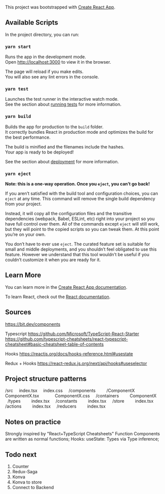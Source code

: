 This project was bootstrapped with [Create React App](https://github.com/facebook/create-react-app).

## Available Scripts

In the project directory, you can run:

### `yarn start`

Runs the app in the development mode.<br />
Open [http://localhost:3000](http://localhost:3000) to view it in the browser.

The page will reload if you make edits.<br />
You will also see any lint errors in the console.

### `yarn test`

Launches the test runner in the interactive watch mode.<br />
See the section about [running tests](https://facebook.github.io/create-react-app/docs/running-tests) for more information.

### `yarn build`

Builds the app for production to the `build` folder.<br />
It correctly bundles React in production mode and optimizes the build for the best performance.

The build is minified and the filenames include the hashes.<br />
Your app is ready to be deployed!

See the section about [deployment](https://facebook.github.io/create-react-app/docs/deployment) for more information.

### `yarn eject`

**Note: this is a one-way operation. Once you `eject`, you can’t go back!**

If you aren’t satisfied with the build tool and configuration choices, you can `eject` at any time. This command will remove the single build dependency from your project.

Instead, it will copy all the configuration files and the transitive dependencies (webpack, Babel, ESLint, etc) right into your project so you have full control over them. All of the commands except `eject` will still work, but they will point to the copied scripts so you can tweak them. At this point you’re on your own.

You don’t have to ever use `eject`. The curated feature set is suitable for small and middle deployments, and you shouldn’t feel obligated to use this feature. However we understand that this tool wouldn’t be useful if you couldn’t customize it when you are ready for it.

## Learn More

You can learn more in the [Create React App documentation](https://facebook.github.io/create-react-app/docs/getting-started).

To learn React, check out the [React documentation](https://reactjs.org/).

## Sources

https://bit.dev/components

Typescript
https://github.com/Microsoft/TypeScript-React-Starter
https://github.com/typescript-cheatsheets/react-typescript-cheatsheet#basic-cheatsheet-table-of-contents

Hooks
https://reactjs.org/docs/hooks-reference.html#usestate

Redux + Hooks
https://react-redux.js.org/next/api/hooks#useselector

## Project structure patterns

/src
&nbsp; &nbsp; index.tsx
&nbsp; &nbsp; index.css
&nbsp; &nbsp; /components
&nbsp; &nbsp; &nbsp; &nbsp; /ComponentX
&nbsp; &nbsp; &nbsp; &nbsp; &nbsp; &nbsp; ComponentX.tsx
&nbsp; &nbsp; &nbsp; &nbsp; &nbsp; &nbsp; ComponentX.css
&nbsp; &nbsp; /containers
&nbsp; &nbsp; &nbsp; &nbsp; ComponentX
&nbsp; &nbsp; /types
&nbsp; &nbsp; &nbsp; &nbsp; index.tsx
&nbsp; &nbsp; /constants
&nbsp; &nbsp; &nbsp; &nbsp; index.tsx
&nbsp; &nbsp; /store
&nbsp; &nbsp; &nbsp; &nbsp; index.tsx
&nbsp; &nbsp; /actions
&nbsp; &nbsp; &nbsp; &nbsp; index.tsx
&nbsp; &nbsp; /reducers
&nbsp; &nbsp; &nbsp; &nbsp; index.tsx

## Notes on practice

Strongly inspired by "React+TypeScript Cheatsheets"
Function Components are written as normal functions;
Hooks: useState: Types via Type inference;

## Todo next

1. Counter
2. Redux-Saga
3. Konva
4. Konva to store
5. Connect to Backend
